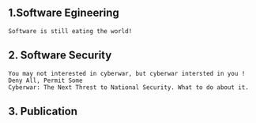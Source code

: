 ## 1.Software Egineering
~~~
Software is still eating the world!
~~~

## 2. Software Security

~~~
You may not interested in cyberwar, but cyberwar intersted in you !
Deny All, Permit Some
Cyberwar: The Next Threst to National Security. What to do about it. 
~~~

## 3. Publication
~~~


~~~
